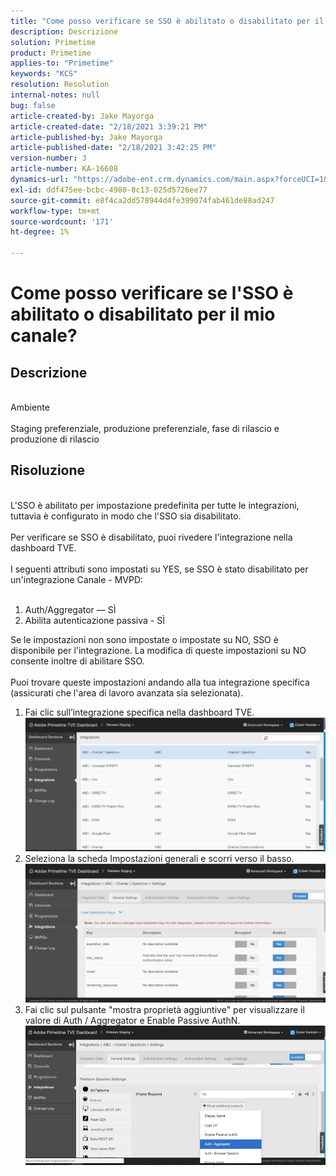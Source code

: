 ```yaml
---
title: "Come posso verificare se SSO è abilitato o disabilitato per il mio canale?"
description: Descrizione
solution: Primetime
product: Primetime
applies-to: "Primetime"
keywords: "KCS"
resolution: Resolution
internal-notes: null
bug: false
article-created-by: Jake Mayorga
article-created-date: "2/18/2021 3:39:21 PM"
article-published-by: Jake Mayorga
article-published-date: "2/18/2021 3:42:25 PM"
version-number: 3
article-number: KA-16608
dynamics-url: "https://adobe-ent.crm.dynamics.com/main.aspx?forceUCI=1&pagetype=entityrecord&etn=knowledgearticle&id=32c6f173-ff71-eb11-a812-00224809a536"
exl-id: ddf475ee-bcbc-4980-8c13-025d5726ee77
source-git-commit: e8f4ca2dd578944d4fe399074fab461de88ad247
workflow-type: tm+mt
source-wordcount: '171'
ht-degree: 1%

---
```


# Come posso verificare se l&#39;SSO è abilitato o disabilitato per il mio canale?

## Descrizione

<br>Ambiente<br><br>
Staging preferenziale, produzione preferenziale, fase di rilascio e produzione di rilascio


## Risoluzione

<br>L&#39;SSO è abilitato per impostazione predefinita per tutte le integrazioni, tuttavia è configurato in modo che l&#39;SSO sia disabilitato.<br><br>Per verificare se SSO è disabilitato, puoi rivedere l&#39;integrazione nella dashboard TVE.<br><br>I seguenti attributi sono impostati su YES, se SSO è stato disabilitato per un&#39;integrazione Canale - MVPD:<br><br>
1. Auth/Aggregator — SÌ
2. Abilita autenticazione passiva - SÌ

Se le impostazioni non sono impostate o impostate su NO, SSO è disponibile per l&#39;integrazione. La modifica di queste impostazioni su NO consente inoltre di abilitare SSO.<br><br>Puoi trovare queste impostazioni andando alla tua integrazione specifica (assicurati che l&#39;area di lavoro avanzata sia selezionata).
1. Fai clic sull’integrazione specifica nella dashboard TVE.![](assets/6664dc8b-ff71-eb11-a812-00224809a536.png)
2. Seleziona la scheda Impostazioni generali e scorri verso il basso.![](assets/ecedf1a3-ff71-eb11-a812-00224809a536.png)
3. Fai clic sul pulsante &quot;mostra proprietà aggiuntive&quot; per visualizzare il valore di Auth / Aggregator e Enable Passive AuthN. ![](assets/1f33e3d9-ff71-eb11-a812-00224809a536.png)
